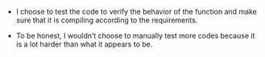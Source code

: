 - I choose to test the code to verify the behavior of the function and make sure that it is compiling according to the requirements.

- To be honest, I wouldn’t choose to manually test more codes because it is a lot harder than what it appears to be.

